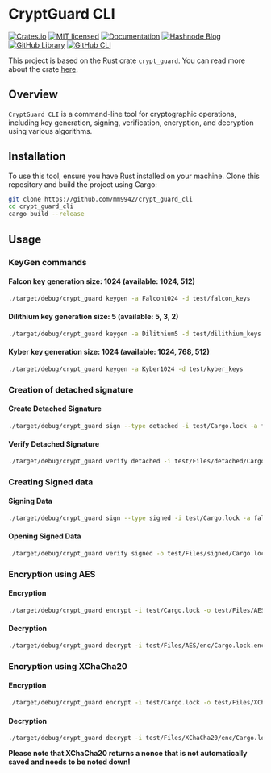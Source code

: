 # CryptGuard CLI

[![Crates.io][crates-badge]][crates-url]
[![MIT licensed][mit-badge]][mit-url]
[![Documentation][doc-badge]][doc-url]
[![Hashnode Blog][blog-badge]][blog-url]
[![GitHub Library][lib-badge]][lib-link]
[![GitHub CLI][cli-badge]][cli-link]

This project is based on the Rust crate `crypt_guard`. You can read more about the crate [here](https://crates.io/crates/crypt_guard).

## Overview

`CryptGuard CLI` is a command-line tool for cryptographic operations, including key generation, signing, verification, encryption, and decryption using various algorithms.

## Installation

To use this tool, ensure you have Rust installed on your machine. Clone this repository and build the project using Cargo:

```sh
git clone https://github.com/mm9942/crypt_guard_cli
cd crypt_guard_cli
cargo build --release
```

## Usage

### KeyGen commands

#### **Falcon key generation** size: 1024 (available: 1024, 512)

```sh
./target/debug/crypt_guard keygen -a Falcon1024 -d test/falcon_keys
```

#### **Dilithium key generation** size: 5 (available: 5, 3, 2)

```sh
./target/debug/crypt_guard keygen -a Dilithium5 -d test/dilithium_keys
```

#### **Kyber key generation** size: 1024 (available: 1024, 768, 512)

```sh
./target/debug/crypt_guard keygen -a Kyber1024 -d test/kyber_keys
```

### Creation of detached signature

#### **Create Detached Signature**

```sh
./target/debug/crypt_guard sign --type detached -i test/Cargo.lock -a falcon -k test/falcon_keys/falcon_keys.sec -K 1024 -o test/Files/detached/Cargo.toml.sig
```

#### **Verify Detached Signature**

```sh
./target/debug/crypt_guard verify detached -i test/Files/detached/Cargo.toml.sig -a falcon -k test/falcon_keys/falcon_keys.pub -K 1024 -s test/Files/detached/Cargo.lock.sig
```

### Creating Signed data

#### **Signing Data**

```sh
./target/debug/crypt_guard sign --type signed -i test/Cargo.lock -a falcon -k falcon_keys/falcon_keys.sec -K 1024 -o test/Files/signed/Cargo.lock.sig
```

#### **Opening Signed Data**

```sh
./target/debug/crypt_guard verify signed -o test/Files/signed/Cargo.lock -a falcon -k falcon_keys/falcon_keys.pub -K 1024 -i test/Files/signed/Cargo.lock.sig
```

### Encryption using AES

#### **Encryption**

```sh
./target/debug/crypt_guard encrypt -i test/Cargo.lock -o test/Files/AES/enc/Cargo.lock.enc -K 1024 -k test/kyber_keys/kyber_keys.pub -p "keyphrase" -a AES
```

#### **Decryption**

```sh
./target/debug/crypt_guard decrypt -i test/Files/AES/enc/Cargo.lock.enc -o test/Files/AES/dec/Cargo.lock -c test/Files/AES/enc/Cargo.lock.ct -K 1024 -k test/kyber_keys/kyber_keys.sec -p "keyphrase" -a AES
```

### Encryption using XChaCha20

#### **Encryption**

```sh
./target/debug/crypt_guard encrypt -i test/Cargo.lock -o test/Files/XChaCha20/enc/Cargo.lock.enc -K 1024 -k test/kyber_keys/kyber_keys.pub -p "keyphrase" -a XChaCha20
```

#### **Decryption**

```sh
./target/debug/crypt_guard decrypt -i test/Files/XChaCha20/enc/Cargo.lock.enc -o test/Files/XChaCha20/dec/Cargo.lock -c test/Files/XChaCha20/enc/Cargo.lock.ct -K 1024 -k test/kyber_keys/kyber_keys.sec -p "keyphrase" -a XChaCha20 -n="54643ed8ce9d454690b0d6263de59159fb1826f75043c19e"
```

**Please note that XChaCha20 returns a nonce that is not automatically saved and needs to be noted down!**

[blog-badge]: https://img.shields.io/badge/blog-hashnode-lightblue.svg?style=for-the-badge
[blog-url]: https://blog.mm29942.com/
[crates-badge]: https://img.shields.io/badge/crates.io-v1.2-blue.svg?style=for-the-badge
[crates-url]: https://crates.io/crates/crypt_guard
[mit-badge]: https://img.shields.io/badge/license-MIT-green.svg?style=for-the-badge
[mit-url]: https://github.com/mm9942/crypt_guard/blob/main/LICENSE
[doc-badge]: https://img.shields.io/badge/docs-v1.2-yellow.svg?style=for-the-badge
[doc-url]: https://docs.rs/crypt_guard/
[lib-badge]: https://img.shields.io/badge/github-lib-black.svg?style=for-the-badge
[lib-link]: https://github.com/mm9942/crypt_guard
[cli-badge]: https://img.shields.io/badge/github-cli-white.svg?style=for-the-badge
[cli-link]: https://github.com/mm9942/crypt_guard_cli
